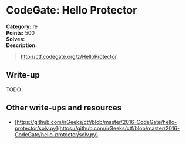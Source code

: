 # CodeGate: Hello Protector

**Category:** re  
**Points:** 500  
**Solves:**  
**Description:**  

> http://ctf.codegate.org/z/HelloProtector

## Write-up

TODO

## Other write-ups and resources

* [https://github.com/irGeeks/ctf/blob/master/2016-CodeGate/hello-protector/solv.py](https://github.com/irGeeks/ctf/blob/master/2016-CodeGate/hello-protector/solv.py)
